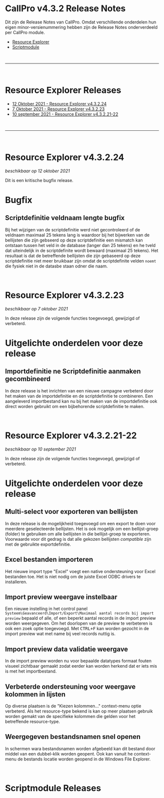 # CallPro v4.3.2 Release Notes
Dit zijn de Release Notes van CallPro. Omdat verschillende onderdelen hun eigen minor-versienummering hebben zijn de Release Notes onderverdeeld per CallPro module. 

* [Resource Explorer](#resource-explorer-releases)
* [Scriptmodule](#scriptmodule-releases)

<br/>

***

<br/>

# Resource Explorer Releases

* [12 Oktober 2021 - Resource Explorer v4.3.2.24](#resource-explorer-v43224)
* [7 Oktober 2021 - Resource Explorer v4.3.2.23](#resource-explorer-v43223)
* [10 september 2021 - Resource Explorer v4.3.2.21-22](#resource-explorer-v43221-22)

<br/>

***

<br/>

# Resource Explorer v4.3.2.24
*beschikbaar op 12 oktober 2021*

Dit is een kritische bugfix release.

# Bugfix

## Scriptdefinitie veldnaam lengte bugfix
Bij het wijzigen van de scriptdefinitie werd niet gecontroleerd of de veldnaam maximaal 25 tekens lang is waardoor bij het bijwerken van de bellijsten die zijn gebseerd op deze scriptdefinitie een mismatch kan ontstaan tussen het veld in de database (langer dan 25 tekens) en he tveld dat uiteindelijk in de scriptdefinite wordt bewaard (maximaal 25 tekens).
Het resultaat is dat de betreffende bellijsten die zijn gebaseerd op deze scriptdefinitie niet meer bruikbaar zijn omdat de scriptdefinite velden `noemt` die fysiek niet in de datasbe staan odner die naam. 

<br/>

# Resource Explorer v4.3.2.23
*beschikbaar op 7 oktober 2021*

In deze release zijn de volgende functies toegevoegd, gewijzigd of verbeterd.


# Uitgelichte onderdelen voor deze release

## Importdefinitie ne Scriptdefinitie aanmaken gecombineerd
In deze release is het inrichten van een nieuwe campagne verbeterd door het maken van de importdefinitie en de scriptdefinitie te combineren. 
Een aangeleverd importbestand kan nu bij het maken van de importdefinitie ook direct worden gebruikt om een bijbehorende scriptdefinitie te maken.

<br/>


# Resource Explorer v4.3.2.21-22
*beschikbaar op 10 september 2021*

In deze release zijn de volgende functies toegevoegd, gewijzigd of verbeterd.


# Uitgelichte onderdelen voor deze release

## Multi-select voor exporteren van bellijsten
In deze release is de mogelijkheid toegevoegd om een export te doen voor meerdere geselecteerde bellijsten. Het is ook mogelijk om een bellijst-groep (folder) te gebruiken om alle bellijsten in die bellijst-groep te exporteren. Voorwaarde voor dit gedrag is dat alle gekozen bellijsten *compatible* zijn met de gebruikte exportdefinitie.

## Excel bestanden importeren
Het nieuwe import type "Excel" voegt een native ondersteuning voor Excel bestanden toe. Het is niet nodig om de juiste Excel ODBC drivers te installeren.

## Import preview weergave instelbaar
Een nieuwe instelling in het control panel `Systeem\Geavanceerd\Import/Export\Maximaal aantal records bij import preview` bepaald of alle, of een beperkt aantal records in de import preview worden weergegeven.
Om het doorlopen van de preview te verbeteren is ook een zoek optie toegevoegd. Met <kbd>CTRL+F</kbd> kan worden gezocht in de import preview wat met name bij veel records nuttig is.

## Import preview data validatie weergave
In de import preview worden nu voor bepaalde datatypes formaat fouten visueel zichtbaar gemaakt zodat eerder kan worden herkend dat er iets mis is met het importbestand.

## Verbeterde ondersteuning voor weergave kolommen in lijsten
Op diverse plaatsen is de "Kiezen kolommen..." context-menu optie verbeterd. Als het resource-type bekend is kan op meer plaatsen gebruik worden gemakt van de specifieke kolommen die gelden voor het betreffende resource-type.

## Weergegeven bestandsnamen snel openen
In schermen wara bestandsnamen worden afgebeeld kan dit bestand door middel van een dubbel-klik worden geopent. Ook kan vanuit he context-menu de bestands locatie worden geopend in de Windows File Explorer.

<br/>

# Scriptmodule Releases